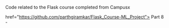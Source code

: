 Code related to the Flask course completed from Campusx

<a> href="https://github.com/parthgiramkar/Flask_Course-ML_Project"> Part 8 - </a>
